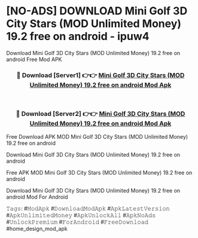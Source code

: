 # [NO-ADS] DOWNLOAD Mini Golf 3D City Stars (MOD Unlimited Money) 19.2 free on android - ipuw4
Download Mini Golf 3D City Stars (MOD Unlimited Money) 19.2 free on android Free Mod APK

<div align="center">
<h3>🔴 Download [Server1] 👉👉 <a href="https://apk-comot.site?title=Mini_Golf_3D_City_Stars_(MOD_Unlimited_Money)_19.2_free_on_android">Mini Golf 3D City Stars (MOD Unlimited Money) 19.2 free on android Mod Apk</a></h3><br>

<h3>🔴 Download [Server2] 👉👉 <a href="https://apk-comot.site?title=Mini_Golf_3D_City_Stars_(MOD_Unlimited_Money)_19.2_free_on_android">Mini Golf 3D City Stars (MOD Unlimited Money) 19.2 free on android Mod Apk</a></h3>
</div>


Free Download APK MOD Mini Golf 3D City Stars (MOD Unlimited Money) 19.2 free on android

Download Mini Golf 3D City Stars (MOD Unlimited Money) 19.2 free on android 

Free APK MOD Mini Golf 3D City Stars (MOD Unlimited Money) 19.2 free on android 

Download Mini Golf 3D City Stars (MOD Unlimited Money) 19.2 free on android Mod For Android

𝚃𝚊𝚐𝚜: #𝙼𝚘𝚍𝙰𝚙𝚔 #𝙳𝚘𝚠𝚗𝚕𝚘𝚊𝚍𝙼𝚘𝚍𝙰𝚙𝚔 #𝙰𝚙𝚔𝙻𝚊𝚝𝚎𝚜𝚝𝚅𝚎𝚛𝚜𝚒𝚘𝚗 #𝙰𝚙𝚔𝚄𝚗𝚕𝚒𝚖𝚒𝚝𝚎𝚍𝙼𝚘𝚗𝚎𝚢 #𝙰𝚙𝚔𝚄𝚗𝚕𝚘𝚌𝚔𝙰𝚕𝚕 #𝙰𝚙𝚔𝙽𝚘𝙰𝚍𝚜 #𝚄𝚗𝚕𝚘𝚌𝚔𝙿𝚛𝚎𝚖𝚒𝚞𝚖 #𝙵𝚘𝚛𝙰𝚗𝚍𝚛𝚘𝚒𝚍 #𝙵𝚛𝚎𝚎𝙳𝚘𝚠𝚗𝚕𝚘𝚊𝚍 #home_design_mod_apk